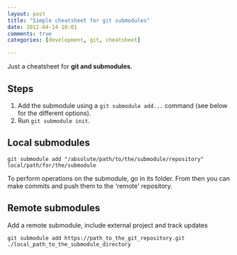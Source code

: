 ```yaml
---
layout: post
title: "Simple cheatsheet for git submodules"
date: 2012-04-14 10:01
comments: true
categories: [development, git, cheatsheet]

---
```

Just a cheatsheet for **git and submodules**.

<!-- more --> 

## Steps

1. Add the submodule using a `git submodule add...` command (see below for the different options).
2. Run `git submodule init`.

## Local submodules

```
git submodule add "/absolute/path/to/the/submodule/repository" local/path/for/the/submodule
```

To perform operations on the submodule, go in its folder. From then you can make commits and push them to the 'remote' repository.

## Remote submodules

Add a remote submodule, include external project and track updates

    git submodule add https://path_to_the_git_repository.git ./local_path_to_the_submodule_directory